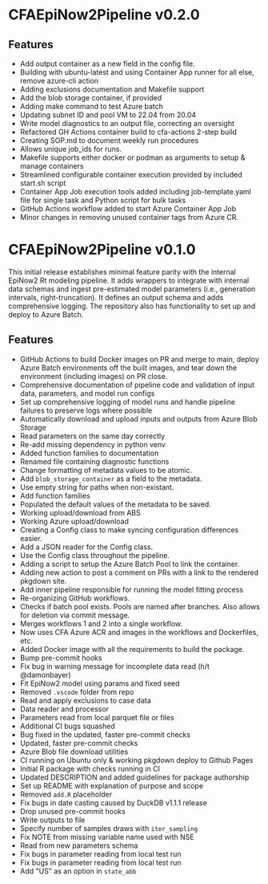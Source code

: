 # CFAEpiNow2Pipeline v0.2.0

## Features
* Add output container as a new field in the config file.
* Building with ubuntu-latest and using Container App runner for all else, remove azure-cli action
* Adding exclusions documentation and Makefile support
* Add the blob storage container, if provided
* Adding make command to test Azure batch
* Updating subnet ID and pool VM to 22.04 from 20.04
* Write model diagnostics to an output file, correcting an oversight
* Refactored GH Actions container build to cfa-actions 2-step build
* Creating SOP.md to document weekly run procedures
* Allows unique job_ids for runs.
* Makefile supports either docker or podman as arguments to setup & manage containers
* Streamlined configurable container execution provided by included start.sh script
* Container App Job execution tools added including job-template.yaml file for single task and Python script for bulk tasks
* GitHub Actions workflow added to start Azure Container App Job
* Minor changes in removing unused container tags from Azure CR.

# CFAEpiNow2Pipeline v0.1.0

This initial release establishes minimal feature parity with the internal EpiNow2 Rt modeling pipeline. It adds wrappers to integrate with internal data schemas and ingest pre-estimated model parameters (i.e., generation intervals, right-truncation). It defines an output schema and adds comprehensive logging. The repository also has functionality to set up and deploy to Azure Batch.

## Features

* GitHub Actions to build Docker images on PR and merge to main, deploy Azure Batch environments off the built images, and tear down the environment (including images) on PR close.
* Comprehensive documentation of pipeline code and validation of input data, parameters, and model run configs
* Set up comprehensive logging of model runs and handle pipeline failures to preserve logs where possible
* Automatically download and upload inputs and outputs from Azure Blob Storage
* Read parameters on the same day correctly
* Re-add missing dependency in python venv
* Added function families to documentation
* Renamed file containing diagnostic functions
* Change formatting of metadata values to be atomic.
* Add `blob_storage_container` as a field to the metadata.
* Use empty string for paths when non-existant.
* Add function families
* Populated the default values of the metadata to be saved.
* Working upload/download from ABS
* Working Azure upload/download
* Creating a Config class to make syncing configuration differences easier.
* Add a JSON reader for the Config class.
* Use the Config class throughout the pipeline.
* Adding a script to setup the Azure Batch Pool to link the container.
* Adding new action to post a comment on PRs with a link to the rendered pkgdown site.
* Add inner pipeline responsible for running the model fitting process
* Re-organizing GitHub workflows.
* Checks if batch pool exists. Pools are named after branches. Also allows for deletion via commit message.
* Merges workflows 1 and 2 into a single workflow.
* Now uses CFA Azure ACR and images in the workflows and Dockerfiles, etc.
* Added Docker image with all the requirements to build the package.
* Bump pre-commit hooks
* Fix bug in warning message for incomplete data read (h/t @damonbayer)
* Fit EpiNow2 model using params and fixed seed
* Removed `.vscode` folder from repo
* Read and apply exclusions to case data
* Data reader and processor
* Parameters read from local parquet file or files
* Additional CI bugs squashed
* Bug fixed in the updated, faster pre-commit checks
* Updated, faster pre-commit checks
* Azure Blob file download utilities
* CI running on Ubuntu only & working pkgdown deploy to Github Pages
* Initial R package with checks running in CI
* Updated DESCRIPTION and added guidelines for package authorship
* Set up README with explanation of purpose and scope
* Removed `add.R` placeholder
* Fix bugs in date casting caused by DuckDB v1.1.1 release
* Drop unused pre-commit hooks
* Write outputs to file
* Specify number of samples draws with `iter_sampling`
* Fix NOTE from missing variable name used with NSE
* Read from new parameters schema
* Fix bugs in parameter reading from local test run
* Fix bugs in parameter reading from local test run
* Add "US" as an option in `state_abb`
